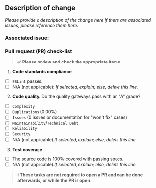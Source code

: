## Description of change

_Please provide a description of the change here If there are associated issues, please reference them here._

### Associated issue:

### Pull request (PR) check-list

> **:white_check_mark: Please review and check the appropriate items.**

1. **Code standards compliance**
- [ ] `ESLint` passes.
- [ ] N/A (not applicable): _If selected, explain; else, delete this line._
2. **Code quality**. Do the quality gateways pass with an "A" grade?
- [ ] `Complexity`
- [ ] `Duplications` (0.00%)
- [ ] `Issues` (0 issues or documentation for "won't fix" cases)
- [ ] `Maintainability`/`Technical Debt`
- [ ] `Reliability`
- [ ] `Security`
- [ ] N/A (not applicable)._If selected, explain; else, delete this line._
3. **Test coverage**
- [ ] The source code is 100% covered with passing specs.
- [ ] N/A (not applicable)._If selected, explain; else, delete this line._

> **:information_source: These tasks are not required to open a PR and can be done afterwards, or while the PR is open.**
